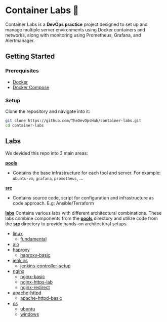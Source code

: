 # Container Labs 🐳

Container Labs is a **DevOps practice** project designed to set up and manage multiple server environments using Docker containers and networks, along with monitoring using Prometheus, Grafana, and Alertmanager.

## Getting Started

### Prerequisites

- [Docker](https://docs.docker.com/engine/install/)
- [Docker Compose](https://docs.docker.com/compose/install/)

### Setup

Clone the repository and navigate into it:

```bash
git clone https://github.com/TheDevOpsHub/container-labs.git
cd container-labs
```

## Labs

We devided this repo into 3 main areas:

[**pools**](./pools/)

- Contains the base infrastructure for each tool and server. For example: `ubuntu-vm`, `grafana`, `prometheus`, ...

[**src**](./src/)

- Contains source code, script for configuration and infrastructure as code approach. E.g: Ansible/Terraform

[**labs**](./labs/)
Contains various labs with different architectural combinations. These labs combine components from the [**pools**](./pools/) directory and utilize code from the [**src**](./src/) directory to provide hands-on architectural setups.

- [linux](./labs/linux/)
  - [fundamental](./labs/linux/fundamental/)
- [aio](./labs/aio/)
- [haproxy](./labs/haproxy/)
  - [haproxy-basic](./labs/haproxy/haproxy-basic/)
- [jenkins](./labs/jenkins/)
  - [jenkins-controller-setup](./labs/jenkins/jenkins-controller-setup/)
- [nginx](./labs/nginx/)
  - [nginx-basic](./labs/nginx/nginx-basic/)
  - [nginx-https-lab](./labs/nginx/nginx-https-lab/)
  - [nginx-redirect](./labs/nginx/nginx-redirect/)
- [apache-httpd](./labs/apache-httpd/)
  - [apache-httpd-basic](./labs/apache-httpd/apache-httpd-basic/)
- [os](./labs/os/)
  - [ubuntu](./labs/os/ubuntu/)
  - [windows](./labs/os/windows/)
